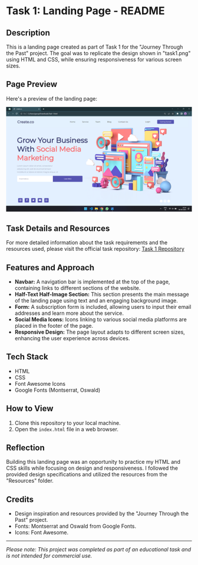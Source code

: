 # Task 1: Landing Page - README

## Description
This is a landing page created as part of Task 1 for the "Journey Through the Past" project. The goal was to replicate the design shown in "task1.png" using HTML and CSS, while ensuring responsiveness for various screen sizes.

## Page Preview
Here's a preview of the landing page:

![Landing Page Preview](image.png)

## Task Details and Resources
For more detailed information about the task requirements and the resources used, please visit the official task repository:
[Task 1 Repository](https://github.com/Technity-Amaravati/technity-tech/tree/main/TASK%201)

## Features and Approach
- **Navbar:** A navigation bar is implemented at the top of the page, containing links to different sections of the website.
- **Half-Text Half-Image Section:** This section presents the main message of the landing page using text and an engaging background image.
- **Form:** A subscription form is included, allowing users to input their email addresses and learn more about the service.
- **Social Media Icons:** Icons linking to various social media platforms are placed in the footer of the page.
- **Responsive Design:** The page layout adapts to different screen sizes, enhancing the user experience across devices.

## Tech Stack
- HTML
- CSS
- Font Awesome Icons
- Google Fonts (Montserrat, Oswald)

## How to View
1. Clone this repository to your local machine.
2. Open the `index.html` file in a web browser.

## Reflection
Building this landing page was an opportunity to practice my HTML and CSS skills while focusing on design and responsiveness. I followed the provided design specifications and utilized the resources from the "Resources" folder.

## Credits
- Design inspiration and resources provided by the "Journey Through the Past" project.
- Fonts: Montserrat and Oswald from Google Fonts.
- Icons: Font Awesome.

---
*Please note: This project was completed as part of an educational task and is not intended for commercial use.*
